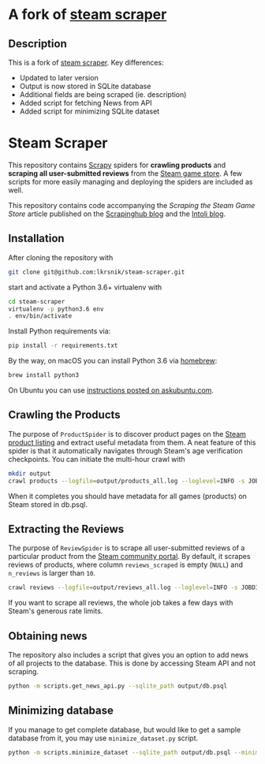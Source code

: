 # A fork of [steam scraper](https://github.com/prncc/steam-scraper/)

## Description

This is a fork of [steam scraper](https://github.com/prncc/steam-scraper/). Key differences:
- Updated to later version
- Output is now stored in SQLite database
- Additional fields are being scraped (ie. description)
- Added script for fetching News from API
- Added script for minimizing SQLite dataset


# Steam Scraper

This repository contains [Scrapy](https://github.com/scrapy/scrapy) spiders for **crawling products** and **scraping all user-submitted reviews** from the [Steam game store](https://steampowered.com).
A few scripts for more easily managing and deploying the spiders are included as well.

This repository contains code accompanying the *Scraping the Steam Game Store* article published on the [Scrapinghub blog](https://blog.scrapinghub.com/2017/07/07/scraping-the-steam-game-store-with-scrapy/) and the [Intoli blog](https://intoli.com/blog/steam-scraper/).

## Installation

After cloning the repository with
```bash
git clone git@github.com:lkrsnik/steam-scraper.git
```
start and activate a Python 3.6+ virtualenv with
```bash
cd steam-scraper
virtualenv -p python3.6 env
. env/bin/activate
```
Install Python requirements via:
```bash
pip install -r requirements.txt
```

By the way, on macOS you can install Python 3.6 via [homebrew](https://brew.sh):
 ```bash
 brew install python3
```
On Ubuntu you can use [instructions posted on askubuntu.com](https://askubuntu.com/questions/865554/how-do-i-install-python-3-6-using-apt-get).

## Crawling the Products

The purpose of `ProductSpider` is to discover product pages on the [Steam product listing](http://store.steampowered.com/search/?sort_by=Released_DESC) and extract useful metadata from them.
A neat feature of this spider is that it automatically navigates through Steam's age verification checkpoints.
You can initiate the multi-hour crawl with
```bash
mkdir output
crawl products --logfile=output/products_all.log --loglevel=INFO -s JOBDIR=output/products_all_job -s HTTPCACHE_ENABLED=False -a sqlite_path=output/db.psql -a overwrite_db=False
```
When it completes you should have metadata for all games (products) on Steam stored in db.psql. 

## Extracting the Reviews

The purpose of `ReviewSpider` is to scrape all user-submitted reviews of a particular product from the [Steam community portal](http://steamcommunity.com/). 
By default, it scrapes reviews of products, where column `reviews_scraped` is empty (`NULL`) and `n_reviews` is larger than `10`.

```bash
crawl reviews --logfile=output/reviews_all.log --loglevel=INFO -s JOBDIR=output/reviews -s HTTPCACHE_ENABLED=False -a sqlite_path=output/db.psql
```

If you want to scrape all reviews, the whole job takes a few days with Steam's generous rate limits.

## Obtaining news
The repository also includes a script that gives you an option to add news of all projects to the database. This is done by accessing Steam API and not scraping.

```bash
python -m scripts.get_news_api.py --sqlite_path output/db.psql
```

## Minimizing database
If you manage to get complete database, but would like to get a sample database from it, you may use `minimize_dataset.py` script.

```bash
python -m scripts.minimize_dataset --sqlite_path output/db.psql --minimized_sqlite_path output/db_mini.psql --size 1000
```
